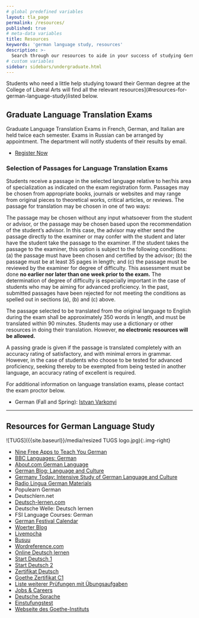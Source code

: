 ```yaml
---
# global predefined variables
layout: tla_page
permalink: /resources/
published: true
# meta-data variables
title: Resources
keywords: 'german language study, resources'
description: >-
  Search through our resources to aide in your success of studying German at Temple University’s College of Liberal Arts.
# custom variables
sidebar: sidebars/undergraduate.html
---
```

Students who need a little help studying toward their German degree at the College of Liberal Arts will find all the relevant resources](#resources-for-german-language-study)listed below.

## Graduate Language Translation Exams
Graduate Language Translation Exams in French, German, and Italian are held twice each semester. Exams in Russian can be arranged by appointment. The department will notify students of their results by email.

- [Register Now](https://form.jotform.com/80604468472157)

### Selection of Passages for Language Translation Exams
Students receive a passage in the selected language relative to her/his area of specialization as indicated on the exam registration form. Passages may be chosen from appropriate books, journals or websites and may range from original pieces to theoretical works, critical articles, or reviews. The passage for translation may be chosen in one of two ways:

The passage may be chosen without any input whatsoever from the student or advisor, or the passage may be chosen based upon the recommendation of the student’s advisor. In this case, the advisor may either send the passage directly to the examiner or may confer with the student and later have the student take the passage to the examiner. If the student takes the passage to the examiner, this option is subject to the following conditions: (a) the passage must have been chosen and certified by the advisor; (b) the passage must be at least 35 pages in length; and (c) the passage must be reviewed by the examiner for degree of difficulty. 
This assessment must be done **no earlier nor later than one week prior to the exam.** The determination of degree of difficulty is especially important in the case of students who may be aiming for advanced proficiency. In the past, submitted passages have been rejected for not meeting the conditions as spelled out in sections (a), (b) and (c) above.

The passage selected to be translated from the original language to English during the exam shall be approximately 350 words in length, and must be translated within 90 minutes. Students may use a dictionary or other resources in doing their translation. However, **no electronic resources will be allowed.**

A passing grade is given if the passage is translated completely with an accuracy rating of satisfactory, and with minimal errors in grammar. However, in the case of students who choose to be tested for advanced proficiency, seeking thereby to be exempted from being tested in another language, an accuracy rating of excellent is required.

For additional information on language translation exams, please contact the exam proctor below.

- German (Fall and Spring): [Istvan Varkonyi](mailto:istvan.varkonyi@temple.edu)

___

## Resources for German Language Study
![TUGS]({{site.baseurl}}/media/resized TUGS logo.jpg){:.img-right}
- [Nine Free Apps to Teach You German](http://www.young-germany.de/topic/work/language-communication/nine-free-apps-to-teach-you-german)
- [BBC Languages: German](http://www.bbc.co.uk/languages/german/)
- [About.com German Language](http://german.about.com/)
- [German Blog: Language and Culture](http://www.transparent.com/german/)
- [Germany Today: Intensive Study of German Language and Culture](http://www.onlinecourses.com/language/)
- [Radio Lingua German Materials](http://radiolingua.com/shows/german/)
- Populearn German
- Deutschlern.net
- [Deutsch-lernen.com](http://www.deutsch-lernen.com/)
- Deutsche Welle: Deutsch lernen
- FSI Language Courses: German
- [German Festival Calendar](https://www.everfest.com/cultural/german-festivals)
- [Woerter Blog](http://woerter.germanblogs.de/)
- [Livemocha](http://www.livemocha.com/)
- [Busuu](http://www.busuu.com/)
- [Wordreference.com](http://forum.wordreference.com/)
- [Online Deutsch lernen](https://community.alumniportal-deutschland.org)
- [Start Deutsch 1](http://www.goethe.de/lrn/pro/sd1/deindex.htm)
- [Start Deutsch 2](http://www.goethe.de/lrn/pro/sd2/deindex.htm)
- [Zertifikat Deutsch](http://www.goethe.de/lrn/pro/ZD-online/ZD.htm)
- [Goethe Zertifikat C1](http://bfu.goethe.de/c1_01/lesen.php)
- [Liste weiterer Prüfungen mit Übungsaufgaben](http://www.goethe.de/lrn/prj/pba/mat/deindex.htm)
- [Jobs & Careers](https://community.alumniportal-deutschland.org)
- [Deutsche Sprache](https://community.alumniportal-deutschland.org)
- [Einstufungstest](https://www.goethe.de/de/spr/kup/tsd.html)
- [Webseite des Goethe-Instituts](http://www.goethe.de/lrn/prj/pba/bes/deindex.htm)

